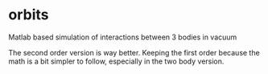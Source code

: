 # orbits
Matlab based simulation of interactions between 3 bodies in vacuum

The second order version is way better. 
Keeping the first order because the math is a bit simpler to follow, especially in the two body version.
